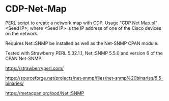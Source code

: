 # CDP-Net-Map
  PERL script to create a network map with CDP. Usage "CDP Net Map.pl" \<Seed IP\>; where \<Seed IP\> is the IP address of one of the Cisco devices on the network. 
  
  Requires Net::SNMP be installed as well as the Net-SNMP CPAN module. 
  
  Tested with Strawberry PERL 5.32.1.1, Net::SNMP 5.5.0 and version 6 of the CPAN Net-SNMP.
  
  https://strawberryperl.com/
  
  https://sourceforge.net/projects/net-snmp/files/net-snmp%20binaries/5.5-binaries/
  
  https://metacpan.org/pod/Net::SNMP
  
  
